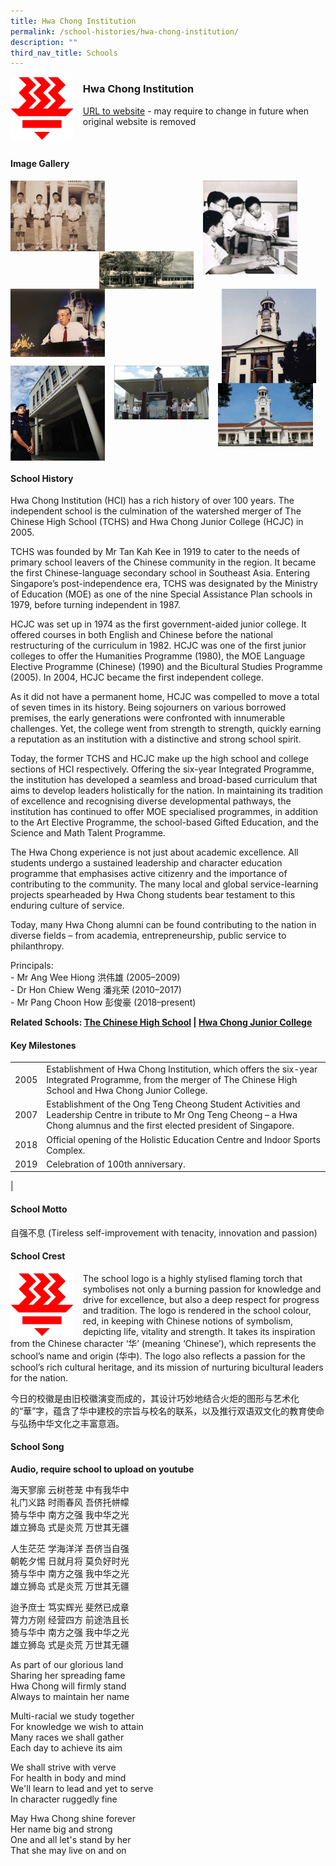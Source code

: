 ```yaml
---
title: Hwa Chong Institution
permalink: /school-histories/hwa-chong-institution/
description: ""
third_nav_title: Schools
---
```

<img src="/images/hwachonginstitution1.jpg" style="width:20%;margin-right:15px;" align = "left">

### **Hwa Chong Institution**
[URL to website](https://www.hci.edu.sg/) - may require to change in future when original website is removed

<br clear="left">

#### **Image Gallery**

<p><a href="/images/hwachonginstitution2.jpg">  
<img src="/images/hwachonginstitution2.jpg" style="width:30%;margin-right:15px;" align = "left">
</a></p>

<p><a href="/images/hwachonginstitution4.jpg">  
<img src="/images/hwachonginstitution4.jpg" style="width:30%;margin-right:45px;" align = "right">
</a></p>

<p><a href="/images/hwachonginstitution3.jpg">  
<img src="/images/hwachonginstitution3.jpg" style="width:30%;margin-right:15px;" align = "right">
</a></p>

<p><a href="/images/hwachonginstitution6.jpg">  
<img src="/images/hwachonginstitution6.jpg" style="width:30%;margin-right:15px;" align = "right">
</a></p>

<p><a href="/images/hwachonginstitution5.jpg">  
<img src="/images/hwachonginstitution5.jpg" style="width:30%;margin-right:15px;" align = "left">
</a></p>

<br clear="left">

<p><a href="/images/hwachonginstitution8.jpg">  
<img src="/images/hwachonginstitution8.jpg" style="width:30%;margin-right:15px;" align = "left">
</a></p>

<p><a href="/images/hwachonginstitution7.jpg">  
<img src="/images/hwachonginstitution7.jpg" style="width:30%;margin-right:15px;" align = "left">
</a></p>

<p><a href="/images/hwachonginstitution9.jpg">  
<img src="/images/hwachonginstitution9.jpg" style="width:30%;margin-right:15px;" align = "left">
</a></p>

<br clear="left">

#### **School History**
Hwa Chong Institution (HCI) has a rich history of over 100 years. The independent school is the culmination of the watershed merger of The Chinese High School (TCHS) and Hwa Chong Junior College (HCJC) in 2005.

TCHS was founded by Mr Tan Kah Kee in 1919 to cater to the needs of primary school leavers of the Chinese community in the region. It became the first Chinese-language secondary school in Southeast Asia. Entering Singapore’s post-independence era, TCHS was designated by the Ministry of Education (MOE) as one of the nine Special Assistance Plan schools in 1979, before turning independent in 1987.

HCJC was set up in 1974 as the first government-aided junior college. It offered courses in both English and Chinese before the national restructuring of the curriculum in 1982. HCJC was one of the first junior colleges to offer the Humanities Programme (1980), the MOE Language Elective Programme (Chinese) (1990) and the Bicultural Studies Programme (2005). In 2004, HCJC became the first independent college.

As it did not have a permanent home, HCJC was compelled to move a total of seven times in its history. Being sojourners on various borrowed premises, the early generations were confronted with innumerable challenges. Yet, the college went from strength to strength, quickly earning a reputation as an institution with a distinctive and strong school spirit.

Today, the former TCHS and HCJC make up the high school and college sections of HCI respectively. Offering the six-year Integrated Programme, the institution has developed a seamless and broad-based curriculum that aims to develop leaders holistically for the nation. In maintaining its tradition of excellence and recognising diverse developmental pathways, the institution has continued to offer MOE specialised programmes, in addition to the Art Elective Programme, the school-based Gifted Education, and the Science and Math Talent Programme.

The Hwa Chong experience is not just about academic excellence. All students undergo a sustained leadership and character education programme that emphasises active citizenry and the importance of contributing to the community. The many local and global service-learning projects spearheaded by Hwa Chong students bear testament to this enduring culture of service.

Today, many Hwa Chong alumni can be found contributing to the nation in diverse fields – from academia, entrepreneurship, public service to philanthropy.

Principals:<br>
\- Mr Ang Wee Hiong 洪伟雄 (2005–2009)<br>
\- Dr Hon Chiew Weng 潘兆荣 (2010–2017)<br>
\- Mr Pang Choon How 彭俊豪 (2018–present)

**Related Schools: [The Chinese High School](/school-histories/the-chinese-high-sch/) \| [Hwa Chong Junior College](/school-histories/hwa-chong-jc/)**

#### **Key Milestones**

|  |  |
|:---:|---|
| 2005 | Establishment of Hwa Chong Institution, which offers the six-year Integrated Programme, from the merger of The Chinese High School and Hwa Chong Junior College. |
| 2007 | Establishment of the Ong Teng Cheong Student Activities and Leadership Centre in tribute to Mr Ong Teng Cheong – a Hwa Chong alumnus and the first elected president of Singapore. |
| 2018 | Official opening of the Holistic Education Centre and Indoor Sports Complex. |
| 2019 | Celebration of 100th anniversary. |
|

#### **School Motto**
自强不息 (Tireless self-improvement with tenacity, innovation and passion)

#### **School Crest**
<img src="/images/hwachonginstitution1.jpg" style="width:20%;margin-right:15px;" align = "left">

The school logo is a highly stylised flaming torch that symbolises not only a burning passion for knowledge and drive for excellence, but also a deep respect for progress and tradition. The logo is rendered in the school colour, red, in keeping with Chinese notions of symbolism, depicting life, vitality and strength. It takes its inspiration from the Chinese character ‘华’ (meaning ‘Chinese’), which represents the school’s name and origin (华中). The logo also reflects a passion for the school’s rich cultural heritage, and its mission of nurturing bicultural leaders for the nation.

今日的校徽是由旧校徽演变而成的，其设计巧妙地结合火炬的图形与艺术化的“華”字，蕴含了华中建校的宗旨与校名的联系，以及推行双语双文化的教育使命与弘扬中华文化之丰富意涵。

#### **School Song**
**Audio, require school to upload on youtube**

海天寥廓 云树苍茏 中有我华中<br>
礼门义路 时雨春风 吾侪托帡幪<br>
猗与华中 南方之强 我中华之光<br>
雄立狮岛 式是炎荒 万世其无疆

人生茫茫 学海洋洋 吾侪当自强<br>
朝乾夕惕 日就月将 莫负好时光<br>
猗与华中 南方之强 我中华之光<br>
雄立狮岛 式是炎荒 万世其无疆

迨予庶士 笃实辉光 斐然已成章<br>
膂力方刚 经营四方 前途浩且长<br>
猗与华中 南方之强 我中华之光<br>
雄立狮岛 式是炎荒 万世其无疆

As part of our glorious land<br>
Sharing her spreading fame<br>
Hwa Chong will firmly stand<br>
Always to maintain her name

Multi-racial we study together<br>
For knowledge we wish to attain<br>
Many races we shall gather<br>
Each day to achieve its aim

We shall strive with verve<br>
For health in body and mind<br>
We'll learn to lead and yet to serve<br>
In character ruggedly fine

May Hwa Chong shine forever<br>
Her name big and strong<br>
One and all let's stand by her<br>
That she may live on and on